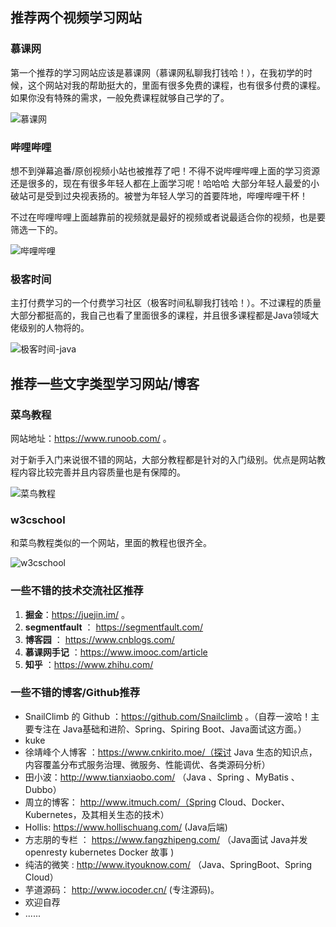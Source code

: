 ## 推荐两个视频学习网站

### 慕课网

第一个推荐的学习网站应该是慕课网（慕课网私聊我打钱哈！），在我初学的时候，这个网站对我的帮助挺大的，里面有很多免费的课程，也有很多付费的课程。如果你没有特殊的需求，一般免费课程就够自己学的了。

![慕课网](https://my-blog-to-use.oss-cn-beijing.aliyuncs.com/2019-7/慕课网-java.png)

### 哔哩哔哩

想不到弹幕追番/原创视频小站也被推荐了吧！不得不说哔哩哔哩上面的学习资源还是很多的，现在有很多年轻人都在上面学习呢！哈哈哈 大部分年轻人最爱的小破站可是受到过央视表扬的。被誉为年轻人学习的首要阵地，哔哩哔哩干杯！

不过在哔哩哔哩上面越靠前的视频就是最好的视频或者说最适合你的视频，也是要筛选一下的。

![哔哩哔哩](https://my-blog-to-use.oss-cn-beijing.aliyuncs.com/2019-7/哔哩哔哩-java.png)

### 极客时间

主打付费学习的一个付费学习社区（极客时间私聊我打钱哈！）。不过课程的质量大部分都挺高的，我自己也看了里面很多的课程，并且很多课程都是Java领域大佬级别的人物将的。

![极客时间-java](https://my-blog-to-use.oss-cn-beijing.aliyuncs.com/2019-7/极客时间-java.png)

## 推荐一些文字类型学习网站/博客

### 菜鸟教程

网站地址：https://www.runoob.com/ 。 

对于新手入门来说很不错的网站，大部分教程都是针对的入门级别。优点是网站教程内容比较完善并且内容质量也是有保障的。

![菜鸟教程](https://my-blog-to-use.oss-cn-beijing.aliyuncs.com/2019-7/菜鸟教程-java.png)

### w3cschool

和菜鸟教程类似的一个网站，里面的教程也很齐全。

![w3cschool](https://my-blog-to-use.oss-cn-beijing.aliyuncs.com/2019-7/w3cschool-java.png)

### 一些不错的技术交流社区推荐

1. **掘金**：https://juejin.im/ 。
2. **segmentfault** ： https://segmentfault.com/
3. **博客园** ： https://www.cnblogs.com/
4. **慕课网手记** ：https://www.imooc.com/article
5. **知乎** ：https://www.zhihu.com/

### 一些不错的博客/Github推荐

- SnailClimb 的 Github ：https://github.com/Snailclimb 。（自荐一波哈！主要专注在 Java基础和进阶、Spring、Spiring Boot、Java面试这方面。）
- kuke
- 徐靖峰个人博客 ：https://www.cnkirito.moe/（探讨 Java 生态的知识点，内容覆盖分布式服务治理、微服务、性能调优、各类源码分析）
- 田小波：http://www.tianxiaobo.com/ （Java 、Spring 、MyBatis 、Dubbo）
- 周立的博客： http://www.itmuch.com/（Spring Cloud、Docker、Kubernetes，及其相关生态的技术）
- Hollis: https://www.hollischuang.com/ (Java后端)
- 方志朋的专栏 ： https://www.fangzhipeng.com/ （Java面试  Java并发  openresty  kubernetes  Docker  故事  )
-  纯洁的微笑 : http://www.ityouknow.com/ （Java、SpringBoot、Spring Cloud）
- 芋道源码：  http://www.iocoder.cn/ (专注源码)。
- 欢迎自荐
- ......



